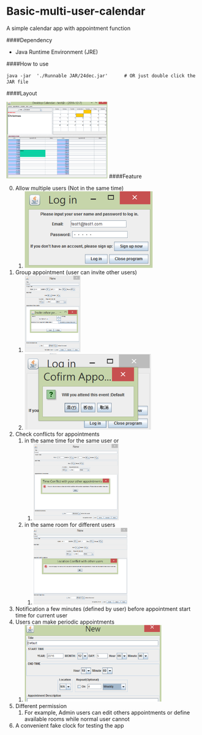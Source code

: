 # Basic-multi-user-calendar
A simple calendar app with appointment function

####Dependency
* Java Runtime Environment (JRE)

####How to use

    java -jar  './Runnable JAR/24dec.jar'      # OR just double click the JAR file
    
####Layout

<img src="/docs/images/layout.png" height="200" />
####Feature

0. Allow multiple users (Not in the same time)
    1.  <img src="/docs/images/login.png" height="200" />
1. Group appointment (user can invite other users)
    1.  <img src="/docs/images/invite.png" height="200" />
    2.  <img src="/docs/images/confirm.png" height="200" />
2. Check conflicts for appointments
    1. in the same time for the same user or
        1.  <img src="/docs/images/TimeConflict.png" height="200" />
    2. in the same room for different users
        1.  <img src="/docs/images/LocationConflict.png" height="200" />
3. Notification a few minutes (defined by user) before appointment start time for current user
4. Users can make periodic appointments
    1.  <img src="/docs/images/periodic.png" height="200" />
5. Different permission
    1. For example, Admin users can edit others appointments or define available rooms while normal user cannot
6. A convenient fake clock for testing the app

